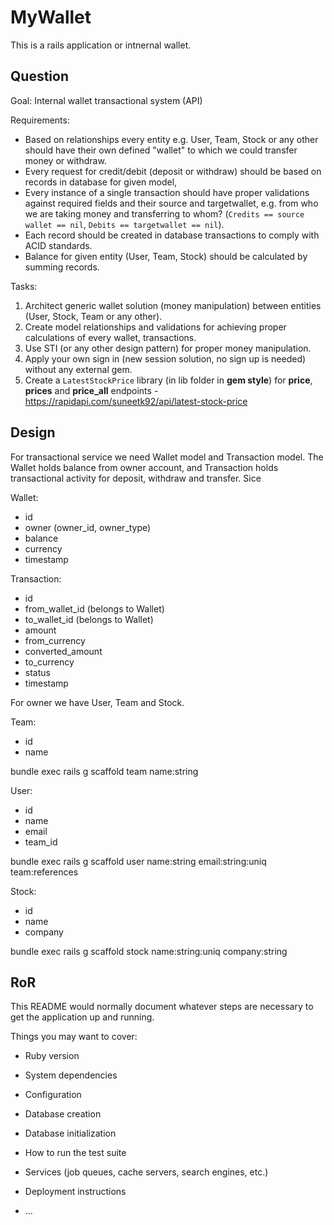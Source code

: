 # MyWallet

This is a rails application or intnernal wallet.

## Question

Goal: Internal wallet transactional system (API)

Requirements:

* Based on relationships every entity e.g. User, Team, Stock or any other should
have their own defined "wallet" to which we could transfer money or withdraw.
* Every request for credit/debit (deposit or withdraw) should be based on records in
database for given model,
* Every instance of a single transaction should have proper validations against
required fields and their source and targetwallet, e.g. from who we are taking money
and transferring to whom? (`Credits == source wallet == nil`,
`Debits == targetwallet == nil`).
* Each record should be created in database transactions to comply with ACID
standards.
* Balance for given entity (User, Team, Stock) should be calculated by summing
records.

Tasks:

1. Architect generic wallet solution (money manipulation) between entities (User,
Stock, Team or any other).
2. Create model relationships and validations for achieving proper calculations of every
wallet, transactions.
3. Use STI (or any other design pattern) for proper money manipulation.
4. Apply your own sign in (new session solution, no sign up is needed) without any external
gem.
5. Create a `LatestStockPrice` library (in lib folder in **gem style**) for **price**, **prices** and
**price_all** endpoints - https://rapidapi.com/suneetk92/api/latest-stock-price

## Design

For transactional service we need Wallet model and Transaction model. The Wallet holds balance from owner account,
and Transaction holds transactional activity for deposit, withdraw and transfer. Sice

Wallet:
+ id
+ owner (owner_id, owner_type)
+ balance
+ currency
+ timestamp

Transaction:
+ id
+ from_wallet_id (belongs to Wallet)
+ to_wallet_id (belongs to Wallet)
+ amount
+ from_currency
+ converted_amount
+ to_currency
+ status
+ timestamp

For owner we have User, Team and Stock.

Team:
+ id
+ name

bundle exec rails g scaffold team name:string

User:
+ id
+ name
+ email
+ team_id

bundle exec rails g scaffold user name:string email:string:uniq team:references

Stock:
+ id
+ name
+ company

bundle exec rails g scaffold stock name:string:uniq company:string

## RoR

This README would normally document whatever steps are necessary to get the
application up and running.

Things you may want to cover:

* Ruby version

* System dependencies

* Configuration

* Database creation

* Database initialization

* How to run the test suite

* Services (job queues, cache servers, search engines, etc.)

* Deployment instructions

* ...

